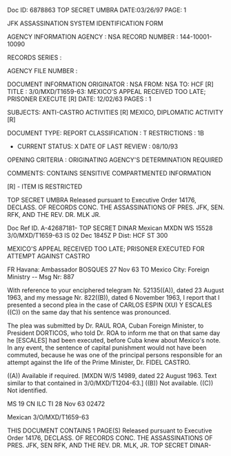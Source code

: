 Doc ID: 6878863
TOP SECRET UMBRA
DATE:03/26/97
PAGE: 1

JFK ASSASSINATION SYSTEM
IDENTIFICATION FORM

AGENCY INFORMATION
AGENCY : NSA
RECORD NUMBER : 144-10001-10090

RECORDS SERIES :

AGENCY FILE NUMBER :

DOCUMENT INFORMATION
ORIGINATOR : NSA
FROM: NSA
TO: HCF [R]
TITLE :
3/0/MXD/T1659-63: MEXICO'S APPEAL RECEIVED TOO LATE; PRISONER EXECUTE [R]
DATE: 12/02/63
PAGES : 1

SUBJECTS:
ANTI-CASTRO ACTIVITIES [R]
MEXICO, DIPLOMATIC ACTIVITY [R]

DOCUMENT TYPE: REPORT
CLASSIFICATION : T
RESTRICTIONS : 1B
* CURRENT STATUS: X
DATE OF LAST REVIEW : 08/10/93

OPENING CRITERIA :
ORIGINATING AGENCY'S DETERMINATION REQUIRED

COMMENTS:
CONTAINS SENSITIVE COMPARTMENTED INFORMATION

[R] - ITEM IS RESTRICTED

TOP SECRET UMBRA
Released pursuant to Executive Order 14176, DECLASS. OF RECORDS CONC. THE ASSASSINATIONS OF PRES. JFK, SEN.
RFK, AND THE REV. DR. MLK JR.

Doc Ref ID. A-42687181-
TOP SECRET DINAR
Mexican MXDN WS 15528 3/0/MXD/T1659-63
IS 02 Dec 1845Z P
Dist: HCF
ST 300

MEXICO'S APPEAL RECEIVED TOO LATE; PRISONER EXECUTED FOR ATTEMPT
AGAINST CASTRO

FR Havana: Ambassador BOSQUES 27 Nov 63
TO Mexico City: Foreign Ministry --
Msg Nr: 887

With reference to your enciphered telegram Nr. 52135((A)),
dated 23 August 1963, and my message Nr. 822((B)), dated
6 November 1963, I report that I presented a second plea in
the case of CARLOS ESPIN (XU) Y ESCALES ((C)) on the same day
that his sentence was pronounced.

The plea was submitted by Dr. RAUL ROA, Cuban Foreign
Minister, to President DORTICOS, who told Dr. ROA to inform me
that on that same day he [ESCALES] had been executed, before
Cuba knew about Mexico's note. In any event, the sentence of
capital punishment would not have been commuted, because he was
one of the principal persons responsible for an attempt against
the life of the Prime Minister, Dr. FIDEL CASTRO.

((A)) Available if required. [MXDN W/S 14989, dated 22 August
1963. Text similar to that contained in 3/0/MXD/T1204-63.]
((B)) Not available.
((C)) Not identified.

MS 19 CN ILC ΤΙ 28 Νον 63 02472

Mexican 3/O/MXD/T1659-63

THIS DOCUMENT CONTAINS 1 PAGE(S)
Released pursuant to Executive Order 14176, DECLASS. OF RECORDS CONC. THE ASSASSINATIONS OF PRES. JFK, SEN
RFK, AND THE REV. DR. MLK, JR.
TOP SECRET DINAR-
